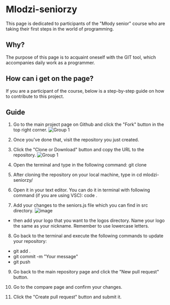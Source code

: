 # Mlodzi-seniorzy

This page is dedicated to participants of the "Młody senior" course who are taking their first steps in the world of programming.

## Why?

The purpose of this page is to acquaint oneself with the GIT tool, which accompanies daily work as a programmer.

## How can i get on the page?

If you are a participant of the course, below is a step-by-step guide on how to contribute to this project.

## Guide

1. Go to the main project page on Github and click the "Fork" button in the top right corner.
![Group 1](https://user-images.githubusercontent.com/78635631/217917246-1e9157ca-9b2c-494d-9cc5-9875538d7d8b.png)

2. Once you've done that, visit the repository you just created.

3. Click the "Clone or Download" button and copy the URL to the repository.
![Group 1](https://user-images.githubusercontent.com/78635631/217917645-20281405-7c3a-41f8-bdb6-bf0b3110d6b4.png)

4. Open the terminal and type in the following command: git clone <copied url>

5. After cloning the repository on your local machine, type in cd mlodzi-seniorzy/
  
6. Open it in your text editor. You can do it in terminal with following command (if you are using VSC): code .

7. Add your changes to the seniors.js file which you can find in src directory.
![image](https://user-images.githubusercontent.com/78635631/217919135-6b0aa9cc-cc27-4a49-be2a-34ff35c4fbc0.png)
  - then add your logo that you want to the logos directory. Name your logo the same as your nickname. Remember to use lowercase letters.
  
8. Go back to the terminal and execute the following commands to update your repository:

- git add .
- git commit -m "Your message"
- git push

9. Go back to the main repository page and click the "New pull request" button.

10. Go to the compare page and confirm your changes.

11. Click the "Create pull request" button and submit it.
